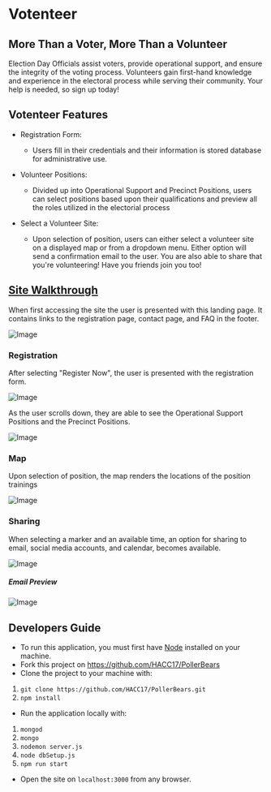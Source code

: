 # Votenteer

## More Than a Voter, More Than a Volunteer

Election Day Officials assist voters, provide operational support, and ensure the integrity of the voting process. Volunteers gain first-hand knowledge and experience in the electoral process while serving their community. Your help is needed, so sign up today!

## Votenteer Features

* Registration Form:
  * Users fill in their credentials and their information is stored database for administrative use.

* Volunteer Positions:
  * Divided up into Operational Support and Precinct Positions, users can select positions based upon their qualifications and preview all the roles utilized in the electorial process

* Select a Volunteer Site:
  * Upon selection of position, users can either select a volunteer site on a displayed map or from a dropdown menu. Either option will send a confirmation email to the user. You are also able to share that you're volunteering! Have you friends join you too!

## [Site Walkthrough](testing)

When first accessing the site the user is presented with this landing page. It contains links to the registration page, contact page, and FAQ in the footer.

![Image](/screenshots/landing-page.png)

### Registration
After selecting "Register Now", the user is presented with the registration form.

![Image](/screenshots/registration-form.png)

As the user scrolls down, they are able to see the Operational Support Positions and the Precinct Positions.

![Image](/screenshots/positions.png)

### Map
Upon selection of position, the map renders the locations of the position trainings

![Image](/screenshots/map.png)

### Sharing
When selecting a marker and an available time, an option for sharing to email, social media accounts, and  calendar, becomes available.

![Image](/screenshots/sharing.png)

##### Email Preview
![Image](/screenshots/email.png)

## Developers Guide

* To run this application, you must first have [Node](https://nodejs.org/en/) installed on your machine. 
* Fork this project on https://github.com/HACC17/PollerBears
* Clone the project to your machine with:

1. ```git clone https://github.com/HACC17/PollerBears.git```
2. ```npm install```

* Run the application locally with:
1. ```mongod```
2. ```mongo```
3. ```nodemon server.js```
4. ```node dbSetup.js```
5. ```npm run start```

* Open the site on `localhost:3000` from any browser.
